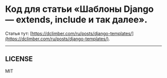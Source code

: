 # Код для статьи «Шаблоны Django — extends, include и так далее».

Статья тут: [https://dclimber.com/ru/posts/django-templates/](https://dclimber.com/ru/posts/django-templates/).

---

## LICENSE

MIT
